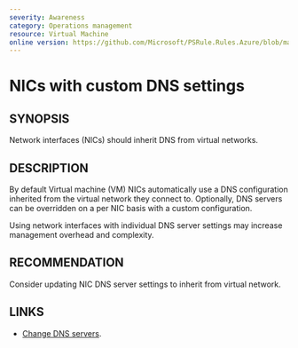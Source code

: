 ```yaml
---
severity: Awareness
category: Operations management
resource: Virtual Machine
online version: https://github.com/Microsoft/PSRule.Rules.Azure/blob/master/docs/rules/en/Azure.VM.UniqueDns.md
---
```


# NICs with custom DNS settings

## SYNOPSIS

Network interfaces (NICs) should inherit DNS from virtual networks.

## DESCRIPTION

By default Virtual machine (VM) NICs automatically use a DNS configuration inherited from the virtual network they connect to.
Optionally, DNS servers can be overridden on a per NIC basis with a custom configuration.

Using network interfaces with individual DNS server settings may increase management overhead and complexity.

## RECOMMENDATION

Consider updating NIC DNS server settings to inherit from virtual network.

## LINKS

- [Change DNS servers](https://docs.microsoft.com/en-us/azure/virtual-network/virtual-network-network-interface#change-dns-servers).
